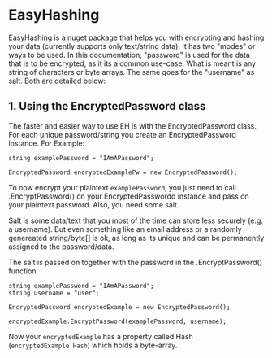 # EasyHashing
EasyHashing is a nuget package that helps you with encrypting and hashing your data (currently supports only text/string data).
It has two "modes" or ways to be used. In this documentation, "password" is used for the data that is to be encrypted, as it its a common use-case. What is meant is any string of characters or byte arrays. The same goes for the "username" as salt. Both are detailed below:

## 1. Using the EncryptedPassword class
The faster and easier way to use EH is with the EncryptedPassword class. For each unique password/string you create an EncryptedPassword instance.
For Example:
```
string examplePassword = "IAmAPassword";

EncryptedPassword encryptedExamplePw = new EncryptedPassword();
```
To now encrypt your plaintext ```examplePassword```, you just need to call .EncryptPassword() on your EncryptedPasswordd instance and pass on your plaintext password. 
Also, you need some salt. 

Salt is some data/text that you most of the time can store less securely (e.g. a username). 
But even something like an email address or a randomly genereated string/byte[] is ok, as long as its unique and can be permanently assigned to the password/data. 

The salt is passed on together with the password in the .EncryptPassword() function


```
string examplePassword = "IAmAPassword";
string username = "user";

EncryptedPassword encryptedExample = new EncryptedPassword();

encryptedExample.EncryptPassword(examplePassword, username);
```

Now your ```encryptedExample``` has a property called Hash (```encryptedExample.Hash```) which holds a byte-array.